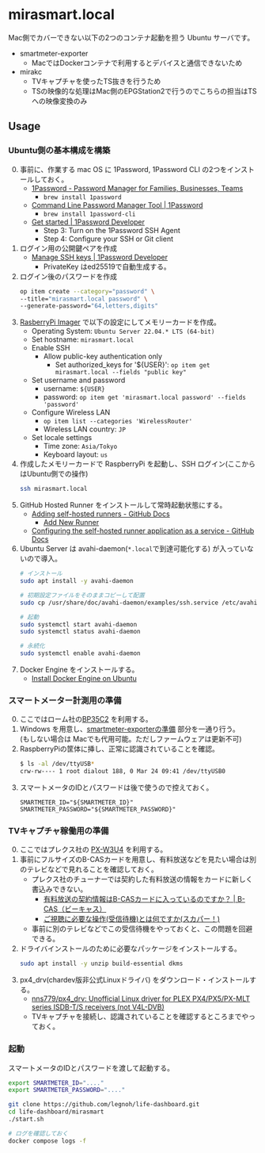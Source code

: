 mirasmart.local
===

Mac側でカバーできない以下の2つのコンテナ起動を担う Ubuntu サーバです。

- smartmeter-exporter
  - MacではDockerコンテナで利用するとデバイスと通信できないため
- mirakc
  - TVキャプチャを使ったTS抜きを行うため
  - TSの映像的な処理はMac側のEPGStation2で行うのでこちらの担当はTSへの映像変換のみ

Usage
---

### Ubuntu側の基本構成を構築

0. 事前に、作業する mac OS に 1Password, 1Password CLI の2つをインストールしておく。
    - [1Password - Password Manager for Families, Businesses, Teams](https://1password.com/)
      - `brew install 1password`
    - [Command Line Password Manager Tool | 1Password](https://1password.com/downloads/command-line/)
      - `brew install 1password-cli`
    - [Get started | 1Password Developer](https://developer.1password.com/docs/ssh/get-started#step-3-turn-on-the-1password-ssh-agent)
      - Step 3: Turn on the 1Password SSH Agent
      - Step 4: Configure your SSH or Git client
1. ログイン用の公開鍵ペアを作成
    - [Manage SSH keys | 1Password Developer](https://developer.1password.com/docs/ssh/manage-keys/)
      - PrivateKey はed25519で自動生成する。
1. ログイン後のパスワードを作成
    ```sh
    op item create --category="password" \
    --title="mirasmart.local password" \
    --generate-password="64,letters,digits"
    ```
1. [RasberryPi Imager](https://www.raspberrypi.com/software/) で以下の設定にしてメモリーカードを作成。
    - Operating System: `Ubuntu Server 22.04.* LTS (64-bit)`
    - Set hostname: `mirasmart.local`
    - Enable SSH
      - Allow public-key authentication only
        - Set authorized_keys for '${USER}': `op item get mirasmart.local --fields "public key"`
    - Set username and password
      - username: `${USER}`
      - password: `op item get 'mirasmart.local password' --fields 'password'`
    - Configure Wireless LAN
      - `op item list --categories 'WirelessRouter'`
      - Wireless LAN country: `JP`
    - Set locale settings
      - Time zone: `Asia/Tokyo`
      - Keyboard layout: `us`
1. 作成したメモリーカードで RaspberryPi を起動し、SSH ログイン(ここからはUbuntu側での操作)
    ```sh
    ssh mirasmart.local
    ```
1. GitHub Hosted Runner をインストールして常時起動状態にする。
    - [Adding self-hosted runners - GitHub Docs](https://docs.github.com/en/actions/hosting-your-own-runners/adding-self-hosted-runners)
      - [Add New Runner](https://github.com/legnoh/life-metrics-grafana-deployment/settings/actions/runners/new?arch=arm64&os=linux)
    - [Configuring the self-hosted runner application as a service - GitHub Docs](https://docs.github.com/en/actions/hosting-your-own-runners/configuring-the-self-hosted-runner-application-as-a-service?platform=linux#installing-the-service)
1. Ubuntu Server は avahi-daemon(`*.local`で到達可能化する) が入っていないので導入。
    ```sh
    # インストール
    sudo apt install -y avahi-daemon

    # 初期設定ファイルをそのままコピーして配置
    sudo cp /usr/share/doc/avahi-daemon/examples/ssh.service /etc/avahi/services

    # 起動
    sudo systemctl start avahi-daemon
    sudo systemctl status avahi-daemon

    # 永続化
    sudo systemctl enable avahi-daemon
    ```
1. Docker Engine をインストールする。
    - [Install Docker Engine on Ubuntu](https://docs.docker.com/engine/install/ubuntu/#install-using-the-repository)

### スマートメーター計測用の準備

0. ここではローム社の[BP35C2](https://www.amazon.co.jp/dp/B01NACWELF) を利用する。
1. Windows を用意し、[smartmeter-exporterの準備](https://github.com/legnoh/smartmeter-exporter#bp35c2-の準備) 部分を一通り行う。  
(もしない場合は Macでも代用可能。ただしファームウェアは更新不可)
1. RaspberryPiの筐体に挿し、正常に認識されていることを確認。
    ```sh
    $ ls -al /dev/ttyUSB*
    crw-rw---- 1 root dialout 188, 0 Mar 24 09:41 /dev/ttyUSB0
    ```
1. スマートメータのIDとパスワードは後で使うので控えておく。
    ```
    SMARTMETER_ID="${SMARTMETER_ID}"
    SMARTMETER_PASSWORD="${SMARTMETER_PASSWORD}"
    ```

### TVキャプチャ稼働用の準備

0. ここではプレクス社の [PX-W3U4](http://www.plex-net.co.jp/product/px-w3u4/) を利用する。
0. 事前にフルサイズのB-CASカードを用意し、有料放送などを見たい場合は別のテレビなどで見れることを確認しておく。
    - プレクス社のチューナーでは契約した有料放送の情報をカードに新しく書込みできない。
      - [有料放送の契約情報はB-CASカードに入っているのですか？ | B-CAS（ビーキャス）](https://www.b-cas.co.jp/support/faq/category08/faq051.html)
      - [ご視聴に必要な操作(受信待機)とは何ですか(スカパー！)](https://helpcenter.skyperfectv.co.jp/articles/knowledge/AID0408)
    - 事前に別のテレビなどでこの受信待機をやっておくと、この問題を回避できる。
1. ドライバインストールのために必要なパッケージをインストールする。
    ```sh
    sudo apt install -y unzip build-essential dkms
    ```
1. px4_drv(chardev版非公式Linuxドライバ) をダウンロード・インストールする。
    - [nns779/px4_drv: Unofficial Linux driver for PLEX PX4/PX5/PX-MLT series ISDB-T/S receivers (not V4L-DVB)](https://github.com/nns779/px4_drv#%E3%82%A4%E3%83%B3%E3%82%B9%E3%83%88%E3%83%BC%E3%83%AB)
    - TVキャプチャを接続し、認識されていることを確認するところまでやっておく。

### 起動

スマートメータのIDとパスワードを渡して起動する。

```sh
export SMARTMETER_ID="...."
export SMARTMETER_PASSWORD="...."

git clone https://github.com/legnoh/life-dashboard.git
cd life-dashboard/mirasmart
./start.sh

# ログを確認しておく
docker compose logs -f
```
